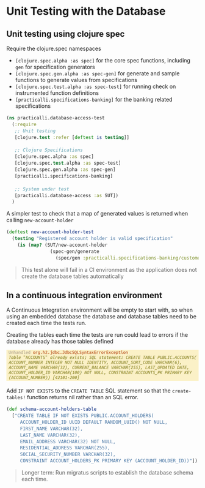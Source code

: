 # Unit Testing with the Database


## Unit testing using clojure spec

Require the clojure.spec namespaces
* `[clojure.spec.alpha :as spec]` for the core spec functions, including `gen` for specification generators
* `[clojure.spec.gen.alpha :as spec-gen]` for generate and sample functions to generate values from specifications
* `[clojure.spec.test.alpha :as spec-test]` for running check on instrumented function definitions
* `[practicalli.specifications-banking]` for the banking related specifications

```clojure
(ns practicalli.database-access-test
  (:require
   ;; Unit testing
   [clojure.test :refer [deftest is testing]]

   ;; Clojure Specifications
   [clojure.spec.alpha :as spec]
   [clojure.spec.test.alpha :as spec-test]
   [clojure.spec.gen.alpha :as spec-gen]
   [practicalli.specifications-banking]

   ;; System under test
   [practicalli.database-access :as SUT])
  )
```

A simpler test to check that a map of generated values is returned when calling `new-account-holder`

```clojure
(deftest new-account-holder-test
  (testing "Registered account holder is valid specification"
    (is (map? (SUT/new-account-holder
                (spec-gen/generate
                  (spec/gen :practicalli.specifications-banking/customer-details)))))))
```

> This test alone will fail in a CI environment as the application does not create the database tables automatically


## In a continuous integration environment

A Continuous Integration environment will be empty to start with, so when using an embedded database the database and database tables need to be created each time the tests run.

Creating the tables each time the tests are run could lead to errors if the database already has those tables defined

![Table exists](/images/clojure-webapps-database-create-table-when-exists-error.png)


Add `IF NOT EXISTS` to the `CREATE TABLE` SQL statement so that the `create-tables!` function returns nil rather than an SQL error.

```clojure
(def schema-account-holders-table
  ["CREATE TABLE IF NOT EXISTS PUBLIC.ACCOUNT_HOLDERS(
     ACCOUNT_HOLDER_ID UUID DEFAULT RANDOM_UUID() NOT NULL,
     FIRST_NAME VARCHAR(32),
     LAST_NAME VARCHAR(32),
     EMAIL_ADDRESS VARCHAR(32) NOT NULL,
     RESIDENTIAL_ADDRESS VARCHAR(255),
     SOCIAL_SECURITY_NUMBER VARCHAR(32),
     CONSTRAINT ACCOUNT_HOLDERS_PK PRIMARY KEY (ACCOUNT_HOLDER_ID))"])
```





> Longer term: Run migratus scripts to establish the database schema each time.
